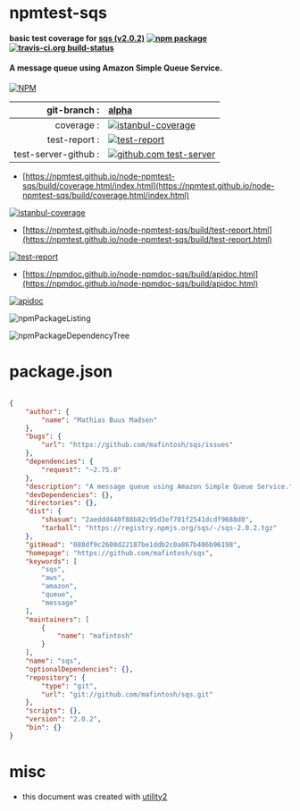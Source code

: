 # npmtest-sqs

#### basic test coverage for  [sqs (v2.0.2)](https://github.com/mafintosh/sqs)  [![npm package](https://img.shields.io/npm/v/npmtest-sqs.svg?style=flat-square)](https://www.npmjs.org/package/npmtest-sqs) [![travis-ci.org build-status](https://api.travis-ci.org/npmtest/node-npmtest-sqs.svg)](https://travis-ci.org/npmtest/node-npmtest-sqs)

#### A message queue using Amazon Simple Queue Service.

[![NPM](https://nodei.co/npm/sqs.png?downloads=true&downloadRank=true&stars=true)](https://www.npmjs.com/package/sqs)

| git-branch : | [alpha](https://github.com/npmtest/node-npmtest-sqs/tree/alpha)|
|--:|:--|
| coverage : | [![istanbul-coverage](https://npmtest.github.io/node-npmtest-sqs/build/coverage.badge.svg)](https://npmtest.github.io/node-npmtest-sqs/build/coverage.html/index.html)|
| test-report : | [![test-report](https://npmtest.github.io/node-npmtest-sqs/build/test-report.badge.svg)](https://npmtest.github.io/node-npmtest-sqs/build/test-report.html)|
| test-server-github : | [![github.com test-server](https://npmtest.github.io/node-npmtest-sqs/GitHub-Mark-32px.png)](https://npmtest.github.io/node-npmtest-sqs/build/app/index.html) | | build-artifacts : | [![build-artifacts](https://npmtest.github.io/node-npmtest-sqs/glyphicons_144_folder_open.png)](https://github.com/npmtest/node-npmtest-sqs/tree/gh-pages/build)|

- [https://npmtest.github.io/node-npmtest-sqs/build/coverage.html/index.html](https://npmtest.github.io/node-npmtest-sqs/build/coverage.html/index.html)

[![istanbul-coverage](https://npmtest.github.io/node-npmtest-sqs/build/screenCapture.buildCi.browser.%252Ftmp%252Fbuild%252Fcoverage.lib.html.png)](https://npmtest.github.io/node-npmtest-sqs/build/coverage.html/index.html)

- [https://npmtest.github.io/node-npmtest-sqs/build/test-report.html](https://npmtest.github.io/node-npmtest-sqs/build/test-report.html)

[![test-report](https://npmtest.github.io/node-npmtest-sqs/build/screenCapture.buildCi.browser.%252Ftmp%252Fbuild%252Ftest-report.html.png)](https://npmtest.github.io/node-npmtest-sqs/build/test-report.html)

- [https://npmdoc.github.io/node-npmdoc-sqs/build/apidoc.html](https://npmdoc.github.io/node-npmdoc-sqs/build/apidoc.html)

[![apidoc](https://npmdoc.github.io/node-npmdoc-sqs/build/screenCapture.buildCi.browser.%252Ftmp%252Fbuild%252Fapidoc.html.png)](https://npmdoc.github.io/node-npmdoc-sqs/build/apidoc.html)

![npmPackageListing](https://npmtest.github.io/node-npmtest-sqs/build/screenCapture.npmPackageListing.svg)

![npmPackageDependencyTree](https://npmtest.github.io/node-npmtest-sqs/build/screenCapture.npmPackageDependencyTree.svg)



# package.json

```json

{
    "author": {
        "name": "Mathias Buus Madsen"
    },
    "bugs": {
        "url": "https://github.com/mafintosh/sqs/issues"
    },
    "dependencies": {
        "request": "~2.75.0"
    },
    "description": "A message queue using Amazon Simple Queue Service.",
    "devDependencies": {},
    "directories": {},
    "dist": {
        "shasum": "2aeddd440f88b82c95d3ef701f2541dcdf9688d0",
        "tarball": "https://registry.npmjs.org/sqs/-/sqs-2.0.2.tgz"
    },
    "gitHead": "088df9c2608d22187be1ddb2c0a867b486b96198",
    "homepage": "https://github.com/mafintosh/sqs",
    "keywords": [
        "sqs",
        "aws",
        "amazon",
        "queue",
        "message"
    ],
    "maintainers": [
        {
            "name": "mafintosh"
        }
    ],
    "name": "sqs",
    "optionalDependencies": {},
    "repository": {
        "type": "git",
        "url": "git://github.com/mafintosh/sqs.git"
    },
    "scripts": {},
    "version": "2.0.2",
    "bin": {}
}
```



# misc
- this document was created with [utility2](https://github.com/kaizhu256/node-utility2)
